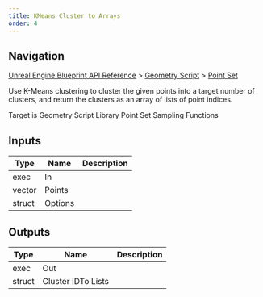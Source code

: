 ```yaml
---
title: KMeans Cluster to Arrays
order: 4
---
```

## Navigation

[Unreal Engine Blueprint API Reference](https://dev.epicgames.com/documentation/en-us/unreal-engine/BlueprintAPI) > [Geometry Script](https://dev.epicgames.com/documentation/en-us/unreal-engine/BlueprintAPI/GeometryScript) > [Point Set](https://dev.epicgames.com/documentation/en-us/unreal-engine/BlueprintAPI/GeometryScript/PointSet)

Use K-Means clustering to cluster the given points into a target number of clusters,
and return the clusters as an array of lists of point indices.

Target is Geometry Script Library Point Set Sampling Functions

## Inputs

| Type | Name | Description |
| --- | --- | --- |
| exec | In |  |
| vector | Points |  |
| struct | Options |  |

## Outputs

| Type | Name | Description |
| --- | --- | --- |
| exec | Out |  |
| struct | Cluster IDTo Lists |  |
